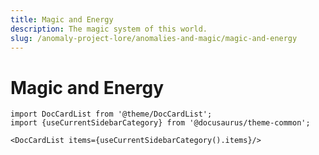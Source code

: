 ```yaml
---
title: Magic and Energy
description: The magic system of this world.
slug: /anomaly-project-lore/anomalies-and-magic/magic-and-energy
---
```


# Magic and Energy

```mdx-code-block
import DocCardList from '@theme/DocCardList';
import {useCurrentSidebarCategory} from '@docusaurus/theme-common';

<DocCardList items={useCurrentSidebarCategory().items}/>
```